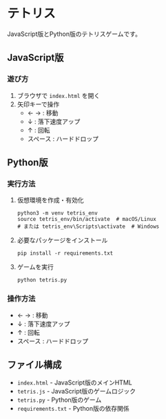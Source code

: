 # テトリス

JavaScript版とPython版のテトリスゲームです。

## JavaScript版

### 遊び方
1. ブラウザで `index.html` を開く
2. 矢印キーで操作
   - ← → : 移動
   - ↓ : 落下速度アップ
   - ↑ : 回転
   - スペース : ハードドロップ

## Python版

### 実行方法
1. 仮想環境を作成・有効化
   ```
   python3 -m venv tetris_env
   source tetris_env/bin/activate  # macOS/Linux
   # または tetris_env\Scripts\activate  # Windows
   ```
2. 必要なパッケージをインストール
   ```
   pip install -r requirements.txt
   ```
3. ゲームを実行
   ```
   python tetris.py
   ```

### 操作方法
- ← → : 移動
- ↓ : 落下速度アップ
- ↑ : 回転
- スペース : ハードドロップ

## ファイル構成
- `index.html` - JavaScript版のメインHTML
- `tetris.js` - JavaScript版のゲームロジック
- `tetris.py` - Python版のゲーム
- `requirements.txt` - Python版の依存関係